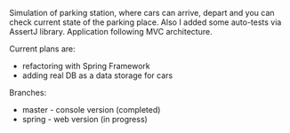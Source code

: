 Simulation of parking station, where cars can arrive, depart and you can check current state of the parking place.
Also I added some auto-tests via AssertJ library. Application following MVC architecture.

Current plans are: 
- refactoring with Spring Framework
- adding real DB as a data storage for cars

Branches:
- master - console version (completed)
- spring - web version (in progress)
